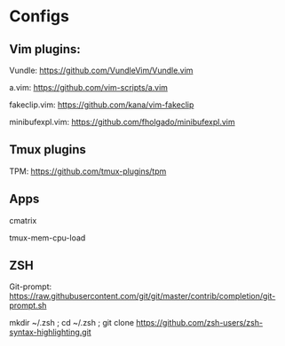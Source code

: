 # Configs

## Vim plugins:

Vundle: https://github.com/VundleVim/Vundle.vim

a.vim: https://github.com/vim-scripts/a.vim

fakeclip.vim: https://github.com/kana/vim-fakeclip

minibufexpl.vim: https://github.com/fholgado/minibufexpl.vim

## Tmux plugins
TPM: https://github.com/tmux-plugins/tpm

## Apps
cmatrix

tmux-mem-cpu-load

## ZSH

Git-prompt: https://raw.githubusercontent.com/git/git/master/contrib/completion/git-prompt.sh

mkdir ~/.zsh ; cd ~/.zsh ; git clone https://github.com/zsh-users/zsh-syntax-highlighting.git

